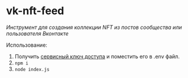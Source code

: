 # vk-nft-feed

*Инструмент для создания коллекции NFT из постов сообщества или пользователя Вконтакте*


Использование:
1. Получить [сервисный ключ доступа]() и поместить его в .env файл.
2. `npm i`
3. `node index.js`
